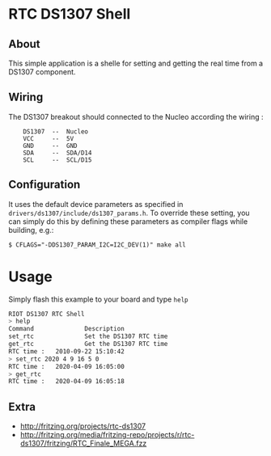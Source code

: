 # RTC DS1307 Shell

## About
This simple application is a shelle for setting and getting the real time from a DS1307 component.

## Wiring
The DS1307 breakout should connected to the Nucleo according the wiring :

        DS1307  --  Nucleo
        VCC     --  5V
        GND     --  GND
        SDA     --  SDA/D14
        SCL     --  SCL/D15

## Configuration
It uses the default device parameters as specified in
`drivers/ds1307/include/ds1307_params.h`. To override these setting, you
can simply do this by defining these parameters as compiler flags while building,
e.g.:
```
$ CFLAGS="-DDS1307_PARAM_I2C=I2C_DEV(1)" make all
```

# Usage
Simply flash this example to your board and type `help`

```bash
RIOT DS1307 RTC Shell
> help           
Command              Description
set_rtc              Set the DS1307 RTC time                                 
get_rtc              Get the DS1307 RTC time                                      
RTC time :   2010-09-22 15:10:42
> set_rtc 2020 4 9 16 5 0
RTC time :   2020-04-09 16:05:00
> get_rtc
RTC time :   2020-04-09 16:05:18
```

## Extra
* http://fritzing.org/projects/rtc-ds1307
* http://fritzing.org/media/fritzing-repo/projects/r/rtc-ds1307/fritzing/RTC_Finale_MEGA.fzz